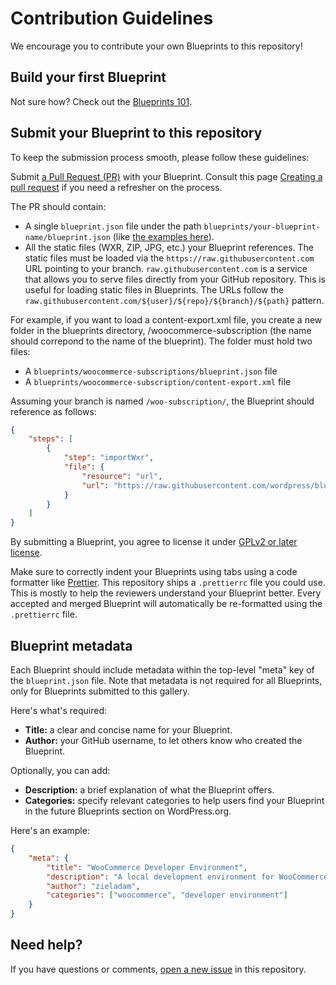 # Contribution Guidelines

We encourage you to contribute your own Blueprints to this repository!

## Build your first Blueprint

Not sure how? Check out the [Blueprints 101](./docs/index.md).

## Submit your Blueprint to this repository

To keep the submission process smooth, please follow these guidelines:

Submit [a Pull Request (PR)](https://github.com/adamziel/blueprints/pulls) with your Blueprint. Consult this page [Creating a pull request](https://docs.github.com/en/pull-requests/collaborating-with-pull-requests/proposing-changes-to-your-work-with-pull-requests/creating-a-pull-request) if you need a refresher on the process. 

The PR should contain:

* A single `blueprint.json` file under the path `blueprints/your-blueprint-name/blueprint.json` (like [the examples here](https://github.com/wordpress/blueprints/tree/trunk/blueprints)).
* All the static files (WXR, ZIP, JPG, etc.) your Blueprint references. The static files must be loaded via the `https://raw.githubusercontent.com` URL pointing to your branch. `raw.githubusercontent.com` is a service that allows you to serve files directly from your GitHub repository. This is useful for loading static files in Blueprints. The URLs follow the `raw.githubusercontent.com/${user}/${repo}/${branch}/${path}` pattern.

For example, if you want to load a content-export.xml file, you create a new folder in the blueprints directory, /woocommerce-subscription (the name should correpond to the name of the blueprint). The folder must hold two files:

* A `blueprints/woocommerce-subscriptions/blueprint.json` file
* A `blueprints/woocommerce-subscription/content-export.xml` file

Assuming your branch is named `/woo-subscription/`, the Blueprint should reference as follows:

```json
{
	"steps": [
		{
			"step": "importWxr",
			"file": {
				"resource": "url",
				"url": "https://raw.githubusercontent.com/wordpress/blueprints/woo-subscriptions/blueprints/woocommerce-subscriptions/content-export.xml"
			}
		}
	]
}
```

By submitting a Blueprint, you agree to license it under [GPLv2 or later license](https://www.gnu.org/licenses/old-licenses/gpl-2.0.en.html).

Make sure to correctly indent your Blueprints using tabs using a code formatter like [Prettier](https://prettier.io/). This repository ships a `.prettierrc` file you could use. This is mostly to help the reviewers understand your Blueprint better. Every accepted and merged Blueprint will automatically be re-formatted using the `.prettierrc` file.

## Blueprint metadata

Each Blueprint should include metadata within the top-level "meta" key of the `blueprint.json` file. Note that metadata is not required for all Blueprints, only for Blueprints submitted to this gallery.

Here's what's required:

-   **Title:** a clear and concise name for your Blueprint.
-   **Author:** your GitHub username, to let others know who created the Blueprint.

Optionally, you can add:

-   **Description:** a brief explanation of what the Blueprint offers.
-   **Categories:** specify relevant categories to help users find your Blueprint in the future Blueprints section on WordPress.org.

Here's an example:

```json
{
	"meta": {
		"title": "WooCommerce Developer Environment",
		"description": "A local development environment for WooCommerce that includes WP-CLI.",
		"author": "zieladam",
		"categories": ["woocommerce", "developer environment"]
	}
}
```

## Need help?

If you have questions or comments, [open a new issue](https://github.com/wordpress/blueprints/issues) in this repository.
